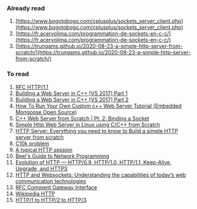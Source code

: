### Already read

1. [https://www.bogotobogo.com/cplusplus/sockets_server_client.php](https://www.bogotobogo.com/cplusplus/sockets_server_client.php)
1. [https://fr.acervolima.com/programmation-de-sockets-en-c-c/](https://fr.acervolima.com/programmation-de-sockets-en-c-c/)
1. [https://trungams.github.io/2020-08-23-a-simple-http-server-from-scratch/](https://trungams.github.io/2020-08-23-a-simple-http-server-from-scratch/)

### To read

1. [RFC HTTP/1.1](https://datatracker.ietf.org/doc/html/rfc2616)
1. [Building a Web Server in C++ [VS 2017] Part 1](https://www.youtube.com/watch?v=Kc1kwm1WyVM)
1. [Building a Web Server in C++ [VS 2017] Part 2](https://www.youtube.com/watch?v=YqEqjODUkWY)
1. [How To Run Your Own Custom c++ Web Server Tutorial (Embedded Mongoose Open Source)](https://www.youtube.com/watch?v=PbrLxCO9Gk8)
1. [C++ Web Server from Scratch | Pt. 2: Binding a Socket](https://www.youtube.com/watch?v=pTIZ9YjE3Pw)
1. [Simple Http Web Server in Linux using C/C++ from Scratch](https://github.com/Dungyichao/http_server)
1. [HTTP Server: Everything you need to know to Build a simple HTTP server from scratch](https://medium.com/from-the-scratch/http-server-what-do-you-need-to-know-to-build-a-simple-http-server-from-scratch-d1ef8945e4fa)
1. [C10k problem](https://en.wikipedia.org/wiki/C10k_problem)
1. [A typical HTTP session](https://developer.mozilla.org/en-US/docs/Web/HTTP/Session)
1. [Beej's Guide to Network Programming](https://beej.us/guide/bgnet/html/#client-server-background)
1. [Evolution of HTTP — HTTP/0.9, HTTP/1.0, HTTP/1.1, Keep-Alive, Upgrade, and HTTPS](https://medium.com/platform-engineer/evolution-of-http-69cfe6531ba0)
1. [HTTP and Websockets: Understanding the capabilities of today’s web communication technologies](https://medium.com/platform-engineer/web-api-design-35df8167460)
1. [RFC Comment Gateway Interface](https://www.rfc-editor.org/rfc/rfc3875)
1. [Wikipedia HTTP](https://fr.wikipedia.org/wiki/Hypertext_Transfer_Protocol)
1. [HTTP/1 to HTTP/2 to HTTP/3](https://www.youtube.com/watch?v=a-sBfyiXysI)